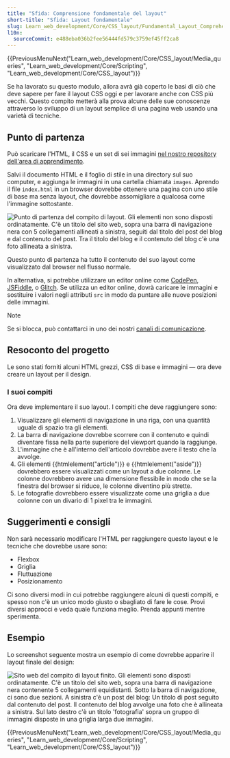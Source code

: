 ```yaml
---
title: "Sfida: Comprensione fondamentale del layout"
short-title: "Sfida: Layout fondamentale"
slug: Learn_web_development/Core/CSS_layout/Fundamental_Layout_Comprehension
l10n:
  sourceCommit: e488eba036b2fee56444fd579c3759ef45ff2ca8
---
```


{{PreviousMenuNext("Learn_web_development/Core/CSS_layout/Media_queries", "Learn_web_development/Core/Scripting", "Learn_web_development/Core/CSS_layout")}}

Se ha lavorato su questo modulo, allora avrà già coperto le basi di ciò che deve sapere per fare il layout CSS oggi e per lavorare anche con CSS più vecchi. Questo compito metterà alla prova alcune delle sue conoscenze attraverso lo sviluppo di un layout semplice di una pagina web usando una varietà di tecniche.

## Punto di partenza

Può scaricare l'HTML, il CSS e un set di sei immagini [nel nostro repository dell'area di apprendimento](https://github.com/mdn/learning-area/tree/main/css/css-layout/fundamental-layout-comprehension).

Salvi il documento HTML e il foglio di stile in una directory sul suo computer, e aggiunga le immagini in una cartella chiamata `images`. Aprendo il file `index.html` in un browser dovrebbe ottenere una pagina con uno stile di base ma senza layout, che dovrebbe assomigliare a qualcosa come l'immagine sottostante.

![Punto di partenza del compito di layout. Gli elementi non sono disposti ordinatamente. C'è un titolo del sito web, sopra una barra di navigazione nera con 5 collegamenti allineati a sinistra, seguiti dal titolo del post del blog e dal contenuto del post. Tra il titolo del blog e il contenuto del blog c'è una foto allineata a sinistra.](layout-task-start.png)

Questo punto di partenza ha tutto il contenuto del suo layout come visualizzato dal browser nel flusso normale.

In alternativa, si potrebbe utilizzare un editor online come [CodePen](https://codepen.io/), [JSFiddle](https://jsfiddle.net/), o [Glitch](https://glitch.com/).
Se utilizza un editor online, dovrà caricare le immagini e sostituire i valori negli attributi `src` in modo da puntare alle nuove posizioni delle immagini.

> [!NOTE]
> Se si blocca, può contattarci in uno dei nostri [canali di comunicazione](/it/docs/MDN/Community/Communication_channels).

## Resoconto del progetto

Le sono stati forniti alcuni HTML grezzi, CSS di base e immagini — ora deve creare un layout per il design.

### I suoi compiti

Ora deve implementare il suo layout. I compiti che deve raggiungere sono:

1. Visualizzare gli elementi di navigazione in una riga, con una quantità uguale di spazio tra gli elementi.
2. La barra di navigazione dovrebbe scorrere con il contenuto e quindi diventare fissa nella parte superiore del viewport quando la raggiunge.
3. L'immagine che è all'interno dell'articolo dovrebbe avere il testo che la avvolge.
4. Gli elementi {{htmlelement("article")}} e {{htmlelement("aside")}} dovrebbero essere visualizzati come un layout a due colonne. Le colonne dovrebbero avere una dimensione flessibile in modo che se la finestra del browser si riduce, le colonne diventino più strette.
5. Le fotografie dovrebbero essere visualizzate come una griglia a due colonne con un divario di 1 pixel tra le immagini.

## Suggerimenti e consigli

Non sarà necessario modificare l'HTML per raggiungere questo layout e le tecniche che dovrebbe usare sono:

- Flexbox
- Griglia
- Fluttuazione
- Posizionamento

Ci sono diversi modi in cui potrebbe raggiungere alcuni di questi compiti, e spesso non c'è un unico modo giusto o sbagliato di fare le cose. Provi diversi approcci e veda quale funziona meglio. Prenda appunti mentre sperimenta.

## Esempio

Lo screenshot seguente mostra un esempio di come dovrebbe apparire il layout finale del design:

![Sito web del compito di layout finito. Gli elementi sono disposti ordinatamente. C'è un titolo del sito web, sopra una barra di navigazione nera contenente 5 collegamenti equidistanti. Sotto la barra di navigazione, ci sono due sezioni. A sinistra c'è un post del blog: Un titolo di post seguito dal contenuto del post. Il contenuto del blog avvolge una foto che è allineata a sinistra. Sul lato destro c'è un titolo 'fotografia' sopra un gruppo di immagini disposte in una griglia larga due immagini.](layout-task-complete.png)

{{PreviousMenuNext("Learn_web_development/Core/CSS_layout/Media_queries", "Learn_web_development/Core/Scripting", "Learn_web_development/Core/CSS_layout")}}

